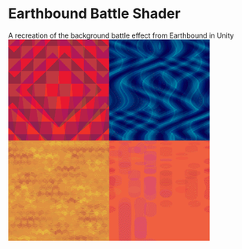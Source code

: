 # Earthbound Battle Shader

A recreation of the background battle effect from Earthbound in Unity
![](Example.gif)
